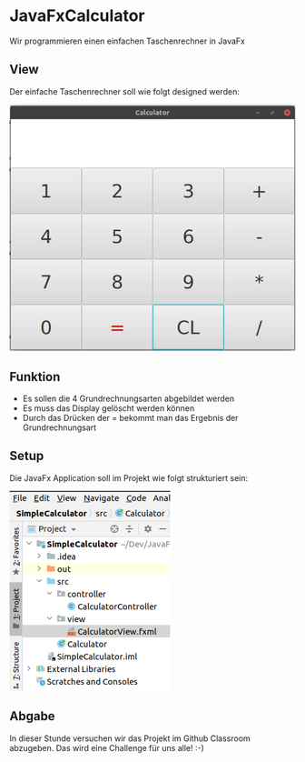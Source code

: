 # JavaFxCalculator

Wir programmieren einen einfachen Taschenrechner in JavaFx

## View

Der einfache Taschenrechner soll wie folgt designed werden:

![Calculator](/doc/Calculator.png)

## Funktion

* Es sollen die 4 Grundrechnungsarten abgebildet werden
* Es muss das Display gelöscht werden können
* Durch das Drücken der = bekommt man das Ergebnis der Grundrechnungsart

## Setup

Die JavaFx Application soll im Projekt wie folgt strukturiert sein:

![Struktur](/doc/Calculator_Project.png)

## Abgabe

In dieser Stunde versuchen wir das Projekt im Github Classroom abzugeben.
Das wird eine Challenge für uns alle! :-)
